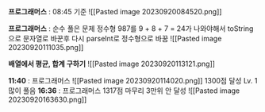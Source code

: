 **프로그래머스** : 08:45 기준 
![[Pasted image 20230920084520.png]]

**프로그래머스** : 순수 풀은 문제 정수형 987를 9 + 8 + 7 = 24가 나와야해서 toString으로 문자열로 바꾼후 다시 parseInt로 정수형으로 바꿈
![[Pasted image 20230920111035.png]]

**배열에서 평균, 합계 구하기**
![[Pasted image 20230920113121.png]]


**11:40** : 프로그래머스 ![[Pasted image 20230920114020.png]]
			1300점 달성   Lv. 1 많이 풀음
**16:36** : 프로그래머스 
			1317점 마무리 3만위 안 달성
			![[Pasted image 20230920163630.png]]
			